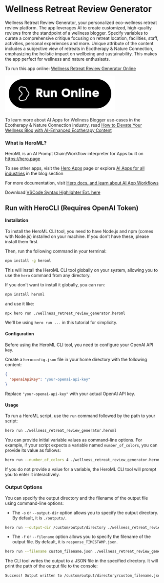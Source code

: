 # Wellness Retreat Review Generator

Wellness Retreat Review Generator, your personalized eco-wellness retreat review platform. The app leverages AI to create customized, high-quality reviews from the standpoint of a wellness blogger. Specify variables to curate a comprehensive critique focusing on retreat location, facilities, staff, activities, personal experiences and more. Unique attribute of the content includes a subjective view of retreats in Ecotherapy & Nature Connection, emphasizing the holistic impact on wellbeing and sustainability. This makes the app perfect for wellness and nature enthusiasts.

To run this app online: [Wellness Retreat Review Generator Online](https://hero.page/app/wellness-retreat-review-generator-personalized-eco-wellness-retreat-reviews/sRuKGtOM2HcGopCoizXl)

[![Run Wellness Retreat Review Generator Online](/assets/run.svg)](https://hero.page/app/wellness-retreat-review-generator-personalized-eco-wellness-retreat-reviews/sRuKGtOM2HcGopCoizXl)

To learn more about AI Apps for Wellness Blogger use-cases in the Ecotherapy & Nature Connection industry, read [How to Elevate Your Wellness Blog with AI-Enhanced Ecotherapy Content](https://hero.page/blog/ai/ecotherapy-and-nature-connection/how-to-elevate-your-wellness-blog-with-ai-enhanced-ecotherapy-content/170851)

### What is HeroML?
HeroML is an AI Prompt Chain/Workflow interpreter for Apps built on https://hero.page 

To see other apps, visit the [Hero Apps](https://hero.page/apps) page or explore [AI Apps for all industries](https://hero.page/blog) in the blog section

For more documentation, visit [Hero docs, and learn about AI App Workflows](https://hero.page/tutorials/introduction-to-heroml)

Download [VSCode Syntax Highlighter Ext. here](https://marketplace.visualstudio.com/items?itemName=hero-page.heroml)

## Run with HeroCLI (Requires OpenAI Token)

#### Installation

To install the HeroML CLI tool, you need to have Node.js and npm (comes with Node.js) installed on your machine. If you don't have these, please install them first. 

Then, run the following command in your terminal:

```bash
npm install -g heroml
```

This will install the HeroML CLI tool globally on your system, allowing you to use the `hero` command from any directory.

If you don't want to install it globally, you can run:

```bash
npm install heroml
```

and use it like:

```bash
npx hero run ./wellness_retreat_review_generator.heroml
```

We'll be using `hero run ...` in this tutorial for simplicity.

#### Configuration

Before using the HeroML CLI tool, you need to configure your OpenAI API key. 

Create a `heroconfig.json` file in your home directory with the following content:

```json
{
  "openaiApiKey": "your-openai-api-key"
}
```

Replace `"your-openai-api-key"` with your actual OpenAI API key.

#### Usage

To run a HeroML script, use the `run` command followed by the path to your script:

```bash
hero run ./wellness_retreat_review_generator.heroml
```

You can provide initial variable values as command-line options. For example, if your script expects a variable named `number_of_colors`, you can provide its value as follows:

```bash
hero run --number_of_colors 4 ./wellness_retreat_review_generator.heroml
```

If you do not provide a value for a variable, the HeroML CLI tool will prompt you to enter it interactively.

### Output Options

You can specify the output directory and the filename of the output file using command-line options:

- The `-o` or `--output-dir` option allows you to specify the output directory. By default, it is `./outputs/`.

```bash
hero run --output-dir /custom/output/directory ./wellness_retreat_review_generator.heroml
```

- The `-f` or `--filename` option allows you to specify the filename of the output file. By default, it is `response_TIMESTAMP.json`.

```bash
hero run --filename custom_filename.json ./wellness_retreat_review_generator.heroml
```

The CLI tool writes the output to a JSON file in the specified directory. It will print the path of the output file to the console:

```bash
Success! Output written to /custom/output/directory/custom_filename.json
```

